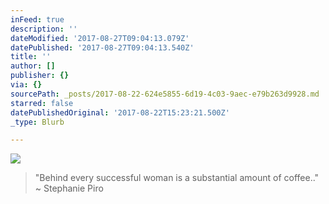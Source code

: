 ```yaml
---
inFeed: true
description: ''
dateModified: '2017-08-27T09:04:13.079Z'
datePublished: '2017-08-27T09:04:13.540Z'
title: ''
author: []
publisher: {}
via: {}
sourcePath: _posts/2017-08-22-624e5855-6d19-4c03-9aec-e79b263d9928.md
starred: false
datePublishedOriginal: '2017-08-22T15:23:21.500Z'
_type: Blurb

---
```

![](https://the-grid-user-content.s3-us-west-2.amazonaws.com/d4bd3c34-87b4-4041-8539-74aac1ba1491.jpg)

> "Behind every successful woman is a substantial amount of coffee.." ~ Stephanie Piro